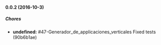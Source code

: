 #### 0.0.2 (2016-10-3)

##### Chores

* **undefined:** #47-Generador_de_applicaciones_verticales Fixed tests (90b6b1ae)

